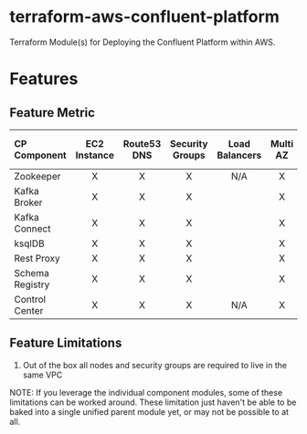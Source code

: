# terraform-aws-confluent-platform

Terraform Module(s) for Deploying the Confluent Platform within AWS.

# Features

## Feature Metric

| CP Component    | EC2 Instance | Route53 DNS | Security Groups | Load Balancers | Multi AZ | Auto Scaling Groups | Multi Cluster |
|:--------------- |:------------:|:-----------:|:---------------:|:--------------:|:--------:|:-------------------:|:-------------:|
| Zookeeper       | X            | X           | X               | N/A            | X        | N/A                 | N/A           |
| Kafka Broker    | X            | X           | X               |                | X        | N/A                 | N/A           |
| Kafka Connect   | X            | X           | X               |                | X        |                     |               |
| ksqlDB          | X            | X           | X               |                | X        |                     |               |
| Rest Proxy      | X            | X           | X               |                | X        |                     | N/A           |
| Schema Registry | X            | X           | X               |                | X        | N/A                 | N/A           |
| Control Center  | X            | X           | X               | N/A            | X        | N/A                 | N/A           |

## Feature Limitations

1. Out of the box all nodes and security groups are required to live in the same VPC

NOTE: If you leverage the individual component modules, some of these limitations can be worked around.
These limitation just haven't be able to be baked into a single unified parent module yet, or may not be possible to at all.